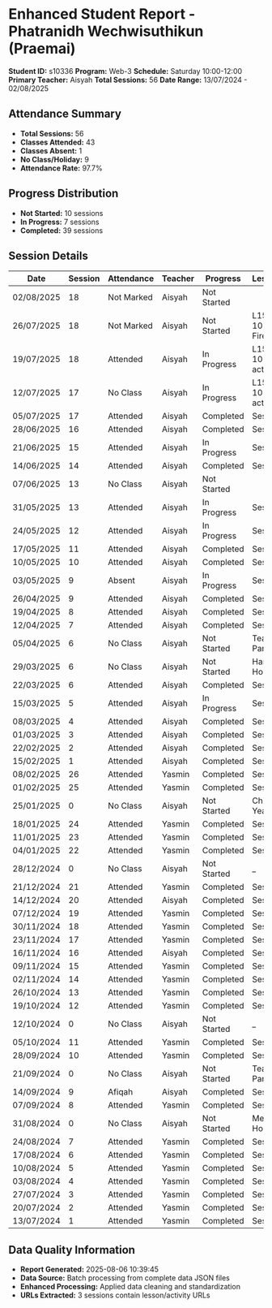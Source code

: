 # Enhanced Student Report - Phatranidh Wechwisuthikun (Praemai)

**Student ID:** s10336
**Program:** Web-3
**Schedule:** Saturday 10:00-12:00
**Primary Teacher:** Aisyah
**Total Sessions:** 56
**Date Range:** 13/07/2024 - 02/08/2025

## Attendance Summary

- **Total Sessions:** 56
- **Classes Attended:** 43
- **Classes Absent:** 1
- **No Class/Holiday:** 9
- **Attendance Rate:** 97.7%

## Progress Distribution

- **Not Started:** 10 sessions
- **In Progress:** 7 sessions
- **Completed:** 39 sessions

## Session Details

| Date | Session | Attendance | Teacher | Progress | Lesson/Topic |
|------|---------|------------|---------|----------|---------------|
| 02/08/2025 | 18 | Not Marked | Aisyah | Not Started |  |
| 26/07/2025 | 18 | Not Marked | Aisyah | Not Started | L15: Concept 10 Intro to Firebase |
| 19/07/2025 | 18 | Attended | Aisyah | In Progress | L15: concept 10 notes & activity |
| 12/07/2025 | 17 | No Class | Aisyah | In Progress | L15: concept 10 notes & activity |
| 05/07/2025 | 17 | Attended | Aisyah | Completed | Session 1: |
| 28/06/2025 | 16 | Attended | Aisyah | Completed | Session 2: |
| 21/06/2025 | 15 | Attended | Aisyah | In Progress | Session 1: |
| 14/06/2025 | 14 | Attended | Aisyah | Completed | Session 1: |
| 07/06/2025 | 13 | No Class | Aisyah | Not Started |  |
| 31/05/2025 | 13 | Attended | Aisyah | In Progress | Session 2: |
| 24/05/2025 | 12 | Attended | Aisyah | In Progress | Session 1: |
| 17/05/2025 | 11 | Attended | Aisyah | Completed | Session 2: |
| 10/05/2025 | 10 | Attended | Aisyah | Completed | Session 2: |
| 03/05/2025 | 9 | Absent | Aisyah | In Progress | Session 1: |
| 26/04/2025 | 9 | Attended | Aisyah | Completed | Session 1: |
| 19/04/2025 | 8 | Attended | Aisyah | Completed | Session 1: |
| 12/04/2025 | 7 | Attended | Aisyah | Completed | Session 1: |
| 05/04/2025 | 6 | No Class | Aisyah | Not Started | Teacher Parent Day |
| 29/03/2025 | 6 | No Class | Aisyah | Not Started | Hari Raya Holiday |
| 22/03/2025 | 6 | Attended | Aisyah | Completed | Session 2: |
| 15/03/2025 | 5 | Attended | Aisyah | In Progress | Session 2: |
| 08/03/2025 | 4 | Attended | Aisyah | Completed | Session 1: |
| 01/03/2025 | 3 | Attended | Aisyah | Completed | Session 1: |
| 22/02/2025 | 2 | Attended | Aisyah | Completed | Session 1: |
| 15/02/2025 | 1 | Attended | Aisyah | Completed | Session 1: |
| 08/02/2025 | 26 | Attended | Yasmin | Completed | Session 1: |
| 01/02/2025 | 25 | Attended | Yasmin | Completed | Session 1: |
| 25/01/2025 | 0 | No Class | Aisyah | Not Started | Chinese New Year Holiday |
| 18/01/2025 | 24 | Attended | Yasmin | Completed | Session 1: |
| 11/01/2025 | 23 | Attended | Yasmin | Completed | Session 2: |
| 04/01/2025 | 22 | Attended | Yasmin | Completed | Session 1: |
| 28/12/2024 | 0 | No Class | Aisyah | Not Started | _ |
| 21/12/2024 | 21 | Attended | Yasmin | Completed | Session 1: |
| 14/12/2024 | 20 | Attended | Aisyah | Completed | Session 1: |
| 07/12/2024 | 19 | Attended | Yasmin | Completed | Session 1: |
| 30/11/2024 | 18 | Attended | Yasmin | Completed | Session 1: |
| 23/11/2024 | 17 | Attended | Yasmin | Completed | Session 1: |
| 16/11/2024 | 16 | Attended | Aisyah | Completed | Session 2: |
| 09/11/2024 | 15 | Attended | Yasmin | Completed | Session 1: |
| 02/11/2024 | 14 | Attended | Yasmin | Completed | Session 1: |
| 26/10/2024 | 13 | Attended | Yasmin | Completed | Session 1: |
| 19/10/2024 | 12 | Attended | Yasmin | Completed | Session 2: |
| 12/10/2024 | 0 | No Class | Aisyah | Not Started | _ |
| 05/10/2024 | 11 | Attended | Yasmin | Completed | Session 1: |
| 28/09/2024 | 10 | Attended | Yasmin | Completed | Session 1: |
| 21/09/2024 | 0 | No Class | Aisyah | Not Started | Teacher Parent Day |
| 14/09/2024 | 9 | Afiqah | Aisyah | Completed | Session1 |
| 07/09/2024 | 8 | Attended | Yasmin | Completed | Session1 |
| 31/08/2024 | 0 | No Class | Aisyah | Not Started | Merdeka Holiday |
| 24/08/2024 | 7 | Attended | Yasmin | Completed | Session1 |
| 17/08/2024 | 6 | Attended | Yasmin | Completed | Session1 |
| 10/08/2024 | 5 | Attended | Yasmin | Completed | Session1 |
| 03/08/2024 | 4 | Attended | Yasmin | Completed | Session1 |
| 27/07/2024 | 3 | Attended | Yasmin | Completed | Session1 |
| 20/07/2024 | 2 | Attended | Yasmin | Completed | Session1 |
| 13/07/2024 | 1 | Attended | Yasmin | Completed | Session1 |

## Data Quality Information

- **Report Generated:** 2025-08-06 10:39:45
- **Data Source:** Batch processing from complete data JSON files
- **Enhanced Processing:** Applied data cleaning and standardization
- **URLs Extracted:** 3 sessions contain lesson/activity URLs

